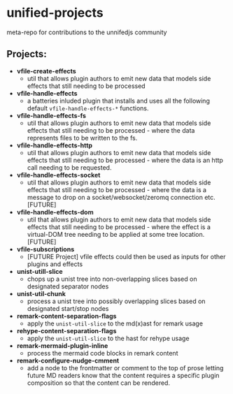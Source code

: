 # unified-projects
meta-repo for contributions to the unnifedjs community


## Projects:

- __vfile-create-effects__
  - util that allows plugin authors to emit new data that models side effects that still needing to be processed
- __vfile-handle-effects__
  - a batteries inluded plugin that installs and uses all the following default `vfile-handle-effects-*` functions.
- __vfile-handle-effects-fs__
  - util that allows plugin authors to emit new data that models side effects that still needing to be processed - where the data represents files to be written to the fs.
- __vfile-handle-effects-http__
  - util that allows plugin authors to emit new data that models side effects that still needing to be processed - where the data is an http call needing to be requested.
- __vfile-handle-effects-socket__
  - util that allows plugin authors to emit new data that models side effects that still needing to be processed - where the data is a message to drop on a socket/websocket/zeromq connection etc. [FUTURE]
- __vfile-handle-effects-dom__
  - util that allows plugin authors to emit new data that models side effects that still needing to be processed - where the effect is a virtual-DOM tree needing to be applied at some tree location. [FUTURE]
- __vfile-subscriptions__
  - [FUTURE Project] vfile effects could then be used as inputs for other plugins and effects
- __unist-utill-slice__
  - chops up a unist tree into non-overlapping slices based on designated separator nodes
- __unist-util-chunk__
  - process a unist tree into possibly overlapping slices based on designated start/stop nodes
- __remark-content-separation-flags__
  - apply the `unist-util-slice` to the md(x)ast for remark usage
- __rehype-content-separation-flags__
  - apply the `unist-util-slice` to the hast for rehype usage
- __remark-mermaid-plugin-inline__
  - process the mermaid code blocks in remark content
- __remark-configure-nudge-cmment__
  - add a node to the frontmatter or comment to the top of prose letting future MD readers know that the content requires a specific plugin composition so that the content can be rendered.
  
  
